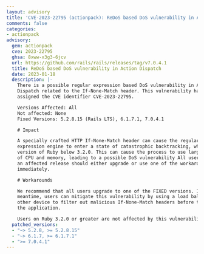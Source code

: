 ```yaml
---
layout: advisory
title: 'CVE-2023-22795 (actionpack): ReDoS based DoS vulnerability in Action Dispatch'
comments: false
categories:
- actionpack
advisory:
  gem: actionpack
  cve: 2023-22795
  ghsa: 8xww-x3g3-6jcv
  url: https://github.com/rails/rails/releases/tag/v7.0.4.1
  title: ReDoS based DoS vulnerability in Action Dispatch
  date: 2023-01-18
  description: |-
    There is a possible regular expression based DoS vulnerability in Action
    Dispatch related to the If-None-Match header. This vulnerability has been
    assigned the CVE identifier CVE-2023-22795.

    Versions Affected: All
    Not affected: None
    Fixed Versions: 5.2.8.15 (Rails LTS), 6.1.7.1, 7.0.4.1

    # Impact

    A specially crafted HTTP If-None-Match header can cause the regular
    expression engine to enter a state of catastrophic backtracking, when on a
    version of Ruby below 3.2.0. This can cause the process to use large amounts
    of CPU and memory, leading to a possible DoS vulnerability All users running
    an affected release should either upgrade or use one of the workarounds
    immediately.

    # Workarounds

    We recommend that all users upgrade to one of the FIXED versions. In the
    meantime, users can mitigate this vulnerability by using a load balancer or
    other device to filter out malicious If-None-Match headers before they reach
    the application.

    Users on Ruby 3.2.0 or greater are not affected by this vulnerability.
  patched_versions:
  - "~> 5.2.8, >= 5.2.8.15"
  - "~> 6.1.7, >= 6.1.7.1"
  - ">= 7.0.4.1"
---
```


